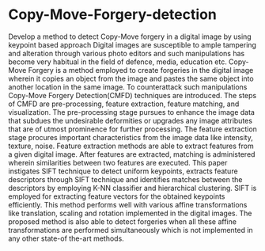 # Copy-Move-Forgery-detection
Develop a method to detect Copy-Move forgery in a digital image by using keypoint based approach
Digital images are susceptible to ample tampering and alteration through various photo editors and such manipulations  has become very habitual in the field of defence, media, education etc. Copy-Move Forgery is a method employed to create forgeries in the digital image wherein it copies an object from the image and pastes the same object into another location in the same image. To counterattack such manipulations Copy-Move Forgery Detection(CMFD) techniques are introduced. The steps of CMFD are pre-processing, feature extraction, feature matching, and visualization. The pre-processing stage pursues to enhance the image data that subdues the undesirable deformities or upgrades any image attributes that are of utmost prominence for further processing. The feature extraction stage procures important characteristics from the image data like intensity, texture, noise. Feature extraction methods are able to extract features from a given digital image. After features are extracted, matching is administered wherein similarities between two features are executed. This paper instigates SIFT technique to detect uniform keypoints, extracts feature descriptors through SIFT technique and identifies matches between the descriptors by employing K-NN classifier and hierarchical clustering. SIFT is employed for extracting feature vectors for the obtained keypoints efficiently. This method performs well with various affine transformations like translation, scaling and rotation implemented in the digital images. The proposed method is also able to detect forgeries when all these affine transformations are  performed simultaneously which is not implemented in any other state-of the-art methods.
